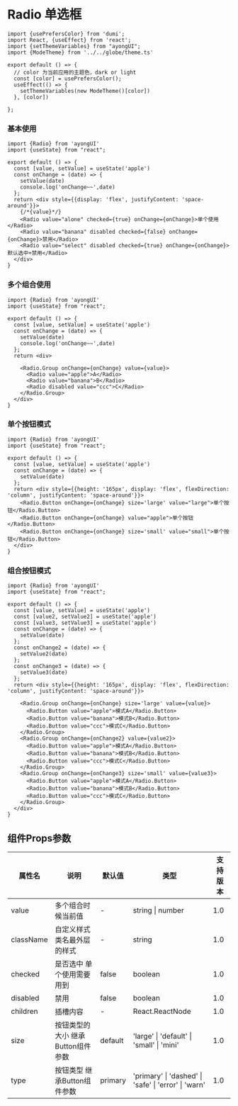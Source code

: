 # Radio 单选框

```tsx  hideCode=true inline=true
import {usePrefersColor} from 'dumi';
import React, {useEffect} from 'react';
import {setThemeVariables} from "ayongUI";
import {ModeTheme} from '../../globe/theme.ts'

export default () => {
  // color 为当前应用的主题色，dark or light
  const [color] = usePrefersColor();
  useEffect(() => {
    setThemeVariables(new ModeTheme()[color])
  }, [color])

};
```

### 基本使用

```tsx
import {Radio} from 'ayongUI'
import {useState} from "react";

export default () => {
  const [value, setValue] = useState('apple')
  const onChange = (date) => {
    setValue(date)
    console.log('onChange~~',date)
  };
  return <div style={{display: 'flex', justifyContent: 'space-around'}}>
    {/*{value}*/}
    <Radio value="alone" checked={true} onChange={onChange}>单个使用</Radio>
    <Radio value="banana" disabled checked={false} onChange={onChange}>禁用</Radio>
    <Radio value="select" disabled checked={true} onChange={onChange}>默认选中+禁用</Radio>
  </div>
}
```

### 多个组合使用

```tsx
import {Radio} from 'ayongUI'
import {useState} from "react";

export default () => {
  const [value, setValue] = useState('apple')
  const onChange = (date) => {
    setValue(date)
    console.log('onChange~~',date)
  };
  return <div>
  
    <Radio.Group onChange={onChange} value={value}>
      <Radio value="apple">A</Radio>
      <Radio value="banana">B</Radio>
      <Radio disabled value="ccc">C</Radio>
    </Radio.Group>
  </div>
}
```

### 单个按钮模式

```tsx
import {Radio} from 'ayongUI'
import {useState} from "react";

export default () => {
  const [value, setValue] = useState('apple')
  const onChange = (date) => {
    setValue(date)
  };
  return <div style={{height: '165px', display: 'flex', flexDirection: 'column', justifyContent: 'space-around'}}>
    <Radio.Button onChange={onChange} size='large' value="large">单个按钮</Radio.Button>
    <Radio.Button onChange={onChange} value="apple">单个按钮</Radio.Button>
    <Radio.Button onChange={onChange} size='small' value="small">单个按钮</Radio.Button>
  </div>
}
```

### 组合按钮模式

```tsx
import {Radio} from 'ayongUI'
import {useState} from "react";

export default () => {
  const [value, setValue] = useState('apple')
  const [value2, setValue2] = useState('apple')
  const [value3, setValue3] = useState('apple')
  const onChange = (date) => {
    setValue(date)
  };
  const onChange2 = (date) => {
    setValue2(date)
  };
  const onChange3 = (date) => {
    setValue3(date)
  };
  return <div style={{height: '165px', display: 'flex', flexDirection: 'column', justifyContent: 'space-around'}}>

    <Radio.Group onChange={onChange} size='large' value={value}>
      <Radio.Button value="apple">模式A</Radio.Button>
      <Radio.Button value="banana">模式B</Radio.Button>
      <Radio.Button value="ccc">模式C</Radio.Button>
    </Radio.Group>
    <Radio.Group onChange={onChange2} value={value2}>
      <Radio.Button value="apple">模式A</Radio.Button>
      <Radio.Button value="banana">模式B</Radio.Button>
      <Radio.Button value="ccc">模式C</Radio.Button>
    </Radio.Group>
    <Radio.Group onChange={onChange3} size='small' value={value3}>
      <Radio.Button value="apple">模式A</Radio.Button>
      <Radio.Button value="banana">模式B</Radio.Button>
      <Radio.Button value="ccc">模式C</Radio.Button>
    </Radio.Group>
  </div>
}
```

## 组件Props参数

| 属性名       | 说明                   | 默认值     | 类型                                                   | 支持版本 |
|-----------|----------------------|---------|------------------------------------------------------|------|
| value     | 多个组合时候当前值            | -       | string \| number                                     | 1.0  |
| className | 自定义样式类名最外层的样式        | -       | string                                               | 1.0  |
| checked   | 是否选中 单个使用需要用到        | false   | boolean                                              | 1.0  |
| disabled  | 禁用                   | false   | boolean                                              | 1.0  |
| children  | 插槽内容                 | -       | React.ReactNode                                      | 1.0  |
| size      | 按钮类型的大小 继承Button组件参数 | default | 'large' \| 'default' \| 'small' \| 'mini'            | 1.0  |
| type      | 按钮类型 继承Button组件参数    | primary | 'primary' \| 'dashed' \| 'safe' \| 'error' \| 'warn' | 1.0  |
